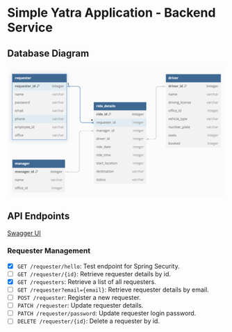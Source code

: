 # Simple Yatra Application - Backend Service



## Database Diagram

![db-diagram](docs/images/db-diagram-001.png)

## API Endpoints

[Swagger UI](http://localhost:9091/swagger-ui/index.html)

### Requester Management

- [x] `GET /requester/hello`: Test endpoint for Spring Security.
- [ ] `GET /requester/{id}`: Retrieve requester details by id.
- [x] `GET /requesters`: Retrieve a list of all requesters.
- [ ] `GET /requester?email={email}`: Retrieve requester details by email.
- [ ] `POST /requester`: Register a new requester.
- [ ] `PATCH /requester`: Update requester details.
- [ ] `PATCH /requester/password`: Update requester login password.
- [ ] `DELETE /requester/{id}`: Delete a requester by id.
